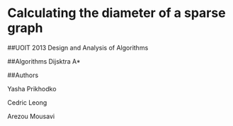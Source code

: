 # Calculating the diameter of a sparse graph

##UOIT 2013 Design and Analysis of Algorithms

##Algorithms 
Dijsktra
A*

##Authors

  Yasha Prikhodko
  
  Cedric Leong
  
  Arezou Mousavi
